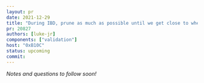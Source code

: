 ```yaml
---
layout: pr
date: 2021-12-29
title: "During IBD, prune as much as possible until we get close to where we will eventually keep blocks"
pr: 20827
authors: [luke-jr]
components: ["validation"]
host: "0xB10C"
status: upcoming
commit:
---
```


_Notes and questions to follow soon!_

<!-- TODO: Before meeting, add notes and questions
## Notes

## Questions
1. Did you review the PR? [Concept ACK, approach ACK, tested ACK, or NACK](https://github.com/bitcoin/bitcoin/blob/master/CONTRIBUTING.md#peer-review)?
-->


<!-- TODO: After meeting, uncomment and add meeting log between the irc tags
## Meeting Log

{% irc %}
{% endirc %}
-->
